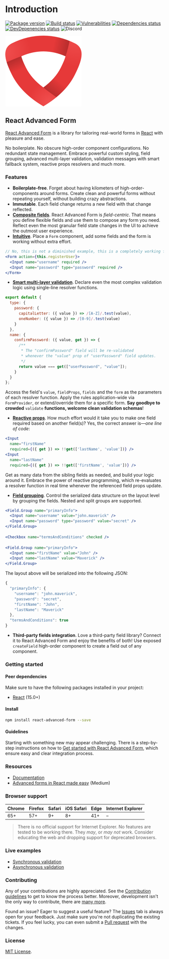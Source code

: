 # Introduction

[![Package version](https://img.shields.io/npm/v/react-advanced-form.svg)](https://www.npmjs.com/package/react-advanced-form) [![Build status](https://img.shields.io/circleci/project/github/kettanaito/react-advanced-form/master.svg)](https://circleci.com/gh/kettanaito/react-advanced-form) [![Vulnerabilities](https://snyk.io/test/github/kettanaito/react-advanced-form/badge.svg)](https://snyk.io/test/github/kettanaito/react-advanced-form) [![Dependencies status](https://img.shields.io/david/kettanaito/react-advanced-form.svg)](https://david-dm.org/kettanaito/react-advanced-form) [![DevDepenencies status](https://img.shields.io/david/dev/kettanaito/react-advanced-form.svg)](https://david-dm.org/kettanaito/react-advanced-form?type=dev) ![Discord](https://img.shields.io/discord/443325109311373313.svg)

![React Advanced Form](../.gitbook/assets/logo.png)

## React Advanced Form

[React Advanced Form](https://github.com/kettanaito/react-advanced-form) is a library for tailoring real-world forms in [React](https://reactjs.org/) with pleasure and ease.

No boilerplate. No obscure high-order component configurations. No redundant state management. Embrace powerful custom styling, field grouping, advanced multi-layer validation, validation messages with smart fallback system, reactive props resolvers and much more.

### Features

* **Boilerplate-free**. Forget about having kilometers of high-order-components around forms. Create clean and powerful forms without repeating yourself, without building crazy abstractions.
* **Immutable**. Each field change returns a new field with that change reflected.
* [**Composite fields**](https://kettanaito.gitbooks.io/react-advanced-form/docs/getting-started/creating-fields.html). React Advanced Form is _field-centric_. That means you define flexible fields and use them to compose any form you need. Reflect even the most granular field state changes in the UI to achieve the outmost user experience.
* [**Intuitive**](https://kettanaito.gitbooks.io/react-advanced-form/docs/getting-started/creating-form.html). Place a `Form` component, add some fields and the form is working without extra effort.

```jsx
// No, this is not a diminished example, this is a completely working form
<Form action={this.registerUser}>
  <Input name="username" required />
  <Input name="password" type="password" required />
</Form>
```

* [**Smart multi-layer validation**](https://kettanaito.gitbooks.io/react-advanced-form/docs/validation/logic.html). Declare even the most complex validation logic using single-line resolver functions.

```javascript
export default {
  type: {
    password: {
      capitalLetter: ({ value }) => /[A-Z]/.test(value),
      oneNumber: ({ value }) => /[0-9]/.test(value)
    }
  },
  name: {
    confirmPassword: ({ value, get }) => {
      /**
       * The "confirmPassword" field will be re-validated
       * whenever the "value" prop of "userPassword" field updates.
       */
      return value === get(["userPassword", "value"]);
    }
  }
};
```

Access the field's `value`, `fieldProps`, `fields` and the `form` as the parameters of each resolver function. Apply the rules application-wide via `FormProvider`, or extend/override them for a specific form. **Say goodbye to crowded** `validate` **functions, welcome clean validation schemas**!

* [**Reactive props**](https://kettanaito.gitbooks.io/react-advanced-form/docs/architecture/reactive-props.html). How much effort would it take you to make one field required based on another field\(s\)? Yes, the correct answer is—_one line of code_:

```jsx
<Input
  name="firstName"
  required={({ get }) => !!get(['lastName', 'value'])} />
<Input
  name="lastName"
  required={({ get }) => !!get(['firstName', 'value'])} />
```

Get as many data from the sibling fields as needed, and build your logic around it. Embrace the power of reactive programming, which re-evaluates a resolver function in real time whenever the referenced field props update.

* [**Field grouping**](https://kettanaito.gitbooks.io/react-advanced-form/docs/components/Field.Group.html). Control the serialized data structure on the layout level by grouping the fields. Nested and split groups are supported.

```jsx
<Field.Group name="primaryInfo">
  <Input name="username" value="john.maverick" />
  <Input name="password" type="password" value="secret" />
</Field.Group>

<Checkbox name="termsAndConditions" checked />

<Field.Group name="primaryInfo">
  <Input name="firstName" value="John" />
  <Input name="lastName" value="Maverick" />
</Field.Group>
```

The layout above will be serialized into the following JSON:

```javascript
{
  "primaryInfo": {
    "username": "john.maverick",
    "password": "secret",
    "firstName": "John",
    "lastName": "Maverick"
  },
  "termsAndConditions": true
}
```

* **Third-party fields integration**. Love a third-party field library? Connect it to React Advanced Form and enjoy the benefits of both! Use exposed `createField` high-order component to create a field out of any component.

### Getting started

#### Peer dependencies

Make sure to have the following packages installed in your project:

* [React](https://github.com/facebook/react) \(15.0+\)

#### Install

```bash
npm install react-advanced-form --save
```

#### Guidelines

Starting with something new may appear challenging. There is a step-by-step instructions on how to [Get started with React Advanced Form](https://kettanaito.gitbooks.io/react-advanced-form/docs/getting-started/installation.html), which ensure easy and clear integration process.

### Resources

* [Documentation](https://kettanaito.gitbooks.io/react-advanced-form)
* [Advanced forms in React made easy](https://medium.com/@kettanaito/advanced-forms-in-react-made-easy-92a6e208f017) \(Medium\)

### Browser support

| Chrome | Firefox | Safari | iOS Safari | Edge | Internet Explorer |
| :--- | :--- | :--- | :--- | :--- | :--- |
| 65+ | 57+ | 9+ | 8+ | 41+ | – |

> There is no official support for Internet Explorer. No features are tested to be working there. They _may_, or _may not_ work. Consider educating the web and dropping support for deprecated browsers.

### Live examples

* [Synchronous validation](https://codesandbox.io/s/53wlvmp42l?module=%2Fsrc%2FSyncValidation.js)
* [Asynchronous validation](https://codesandbox.io/s/73236qlk06?module=%2Fsrc%2FAsyncValidation.js)

### Contributing

Any of your contributions are highly appreciated. See the [Contribution guidelines](https://kettanaito.gitbooks.io/react-advanced-form/docs/CONTRIBUTING.html) to get to know the process better. Moreover, development isn't the only way to contribute, there are [many more](https://kettanaito.gitbooks.io/react-advanced-form/docs/CONTRIBUTING.html#other-contributions).

Found an issue? Eager to suggest a useful feature? The [Issues](https://github.com/kettanaito/react-advanced-form/issues) tab is always open for your feedback. Just make sure you're not duplicating the existing tickets. If you feel lucky, you can even submit a [Pull request](https://github.com/kettanaito/react-advanced-form/pulls) with the changes.

### License

[MIT License](https://github.com/kettanaito/react-advanced-form/blob/master/LICENSE.md).

